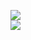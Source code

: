 [![](https://img.shields.io/badge/Made%20With-Github%20Spray-lightgrey.svg?style=for-the-badge&logo=github)](https://github.com/Annihil/github-spray#386)  
[![](https://i.imgur.com/2DrTn0Z.gif)](https://github.com/Annihil/github-spray)